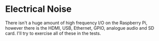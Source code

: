 Electrical Noise
================

There isn't a huge amount of high frequency I/O on the Raspberry Pi, however
there is the HDMI, USB, Ethernet, GPIO, analogue audio and SD card.  I'll try
to exercise all of these in the tests.

